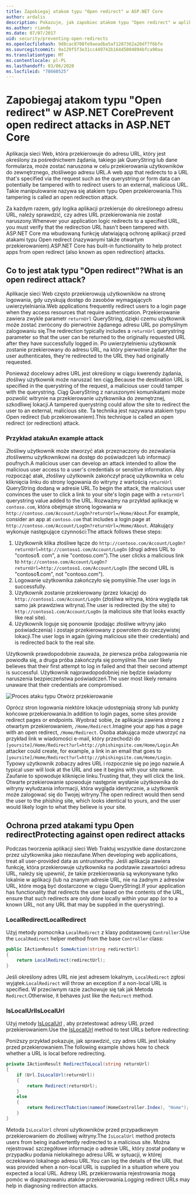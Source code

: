 ```yaml
---
title: Zapobiegaj atakom typu "Open redirect" w ASP.NET Core
author: ardalis
description: Pokazuje, jak zapobiec atakom typu "Open redirect" w aplikacji ASP.NET Core
ms.author: riande
ms.date: 07/07/2017
uid: security/preventing-open-redirects
ms.openlocfilehash: 9d8cac8708fe9aeadba5af1287362a20df7f6bfe
ms.sourcegitcommit: 9a129f5f3e31cc449742b164d5004894bfca90aa
ms.translationtype: MT
ms.contentlocale: pl-PL
ms.lasthandoff: 03/06/2020
ms.locfileid: "78660525"
---
```

# <a name="prevent-open-redirect-attacks-in-aspnet-core"></a><span data-ttu-id="11feb-103">Zapobiegaj atakom typu "Open redirect" w ASP.NET Core</span><span class="sxs-lookup"><span data-stu-id="11feb-103">Prevent open redirect attacks in ASP.NET Core</span></span>

<span data-ttu-id="11feb-104">Aplikacja sieci Web, która przekierowuje do adresu URL, który jest określony za pośrednictwem żądania, takiego jak QueryString lub dane formularza, może zostać naruszona w celu przekierowania użytkowników do zewnętrznego, złośliwego adresu URL.</span><span class="sxs-lookup"><span data-stu-id="11feb-104">A web app that redirects to a URL that's specified via the request such as the querystring or form data can potentially be tampered with to redirect users to an external, malicious URL.</span></span> <span data-ttu-id="11feb-105">Takie manipulowanie nazywa się atakiem typu Open przekierowania.</span><span class="sxs-lookup"><span data-stu-id="11feb-105">This tampering is called an open redirection attack.</span></span>

<span data-ttu-id="11feb-106">Za każdym razem, gdy logika aplikacji przekieruje do określonego adresu URL, należy sprawdzić, czy adres URL przekierowania nie został naruszony.</span><span class="sxs-lookup"><span data-stu-id="11feb-106">Whenever your application logic redirects to a specified URL, you must verify that the redirection URL hasn't been tampered with.</span></span> <span data-ttu-id="11feb-107">ASP.NET Core ma wbudowaną funkcję ułatwiającą ochronę aplikacji przed atakami typu Open redirect (nazywanymi także otwartym przekierowaniem).</span><span class="sxs-lookup"><span data-stu-id="11feb-107">ASP.NET Core has built-in functionality to help protect apps from open redirect (also known as open redirection) attacks.</span></span>

## <a name="what-is-an-open-redirect-attack"></a><span data-ttu-id="11feb-108">Co to jest atak typu "Open redirect"?</span><span class="sxs-lookup"><span data-stu-id="11feb-108">What is an open redirect attack?</span></span>

<span data-ttu-id="11feb-109">Aplikacje sieci Web często przekierowują użytkowników na stronę logowania, gdy uzyskują dostęp do zasobów wymagających uwierzytelniania.</span><span class="sxs-lookup"><span data-stu-id="11feb-109">Web applications frequently redirect users to a login page when they access resources that require authentication.</span></span> <span data-ttu-id="11feb-110">Przekierowanie zawiera zwykle parametr `returnUrl` QueryString, dzięki czemu użytkownik może zostać zwrócony do pierwotnie żądanego adresu URL po pomyślnym zalogowaniu się.</span><span class="sxs-lookup"><span data-stu-id="11feb-110">The redirection typically includes a `returnUrl` querystring parameter so that the user can be returned to the originally requested URL after they have successfully logged in.</span></span> <span data-ttu-id="11feb-111">Po uwierzytelnieniu użytkownik zostanie przekierowany do adresu URL, na który pierwotnie żądał.</span><span class="sxs-lookup"><span data-stu-id="11feb-111">After the user authenticates, they're redirected to the URL they had originally requested.</span></span>

<span data-ttu-id="11feb-112">Ponieważ docelowy adres URL jest określony w ciągu kwerendy żądania, złośliwy użytkownik może naruszać ten ciąg.</span><span class="sxs-lookup"><span data-stu-id="11feb-112">Because the destination URL is specified in the querystring of the request, a malicious user could tamper with the querystring.</span></span> <span data-ttu-id="11feb-113">Ciąg QueryString z naruszonymi komunikatami może pozwolić witrynie na przekierowanie użytkownika do zewnętrznej, szkodliwej lokacji.</span><span class="sxs-lookup"><span data-stu-id="11feb-113">A tampered querystring could allow the site to redirect the user to an external, malicious site.</span></span> <span data-ttu-id="11feb-114">Ta technika jest nazywana atakiem typu Open redirect (lub przekierowaniem).</span><span class="sxs-lookup"><span data-stu-id="11feb-114">This technique is called an open redirect (or redirection) attack.</span></span>

### <a name="an-example-attack"></a><span data-ttu-id="11feb-115">Przykład ataku</span><span class="sxs-lookup"><span data-stu-id="11feb-115">An example attack</span></span>

<span data-ttu-id="11feb-116">Złośliwy użytkownik może stworzyć atak przeznaczony do zezwalania złośliwemu użytkownikowi na dostęp do poświadczeń lub informacji poufnych.</span><span class="sxs-lookup"><span data-stu-id="11feb-116">A malicious user can develop an attack intended to allow the malicious user access to a user's credentials or sensitive information.</span></span> <span data-ttu-id="11feb-117">Aby rozpocząć atak, złośliwy użytkownik zakończył pracę użytkownika w celu kliknięcia linku do strony logowania do witryny z wartością `returnUrl` QueryString dodaną w adresie URL.</span><span class="sxs-lookup"><span data-stu-id="11feb-117">To begin the attack, the malicious user convinces the user to click a link to your site's login page with a `returnUrl` querystring value added to the URL.</span></span> <span data-ttu-id="11feb-118">Rozważmy na przykład aplikację w `contoso.com`, która obejmuje stronę logowania w `http://contoso.com/Account/LogOn?returnUrl=/Home/About`.</span><span class="sxs-lookup"><span data-stu-id="11feb-118">For example, consider an app at `contoso.com` that includes a login page at `http://contoso.com/Account/LogOn?returnUrl=/Home/About`.</span></span> <span data-ttu-id="11feb-119">Atakujący wykonuje następujące czynności:</span><span class="sxs-lookup"><span data-stu-id="11feb-119">The attack follows these steps:</span></span>

1. <span data-ttu-id="11feb-120">Użytkownik klika złośliwe łącze do `http://contoso.com/Account/LogOn?returnUrl=http://contoso1.com/Account/LogOn` (drugi adres URL to "contoso**1**. com", a nie "contoso.com").</span><span class="sxs-lookup"><span data-stu-id="11feb-120">The user clicks a malicious link to `http://contoso.com/Account/LogOn?returnUrl=http://contoso1.com/Account/LogOn` (the second URL is "contoso**1**.com", not "contoso.com").</span></span>
2. <span data-ttu-id="11feb-121">Logowanie użytkownika zakończyło się pomyślnie.</span><span class="sxs-lookup"><span data-stu-id="11feb-121">The user logs in successfully.</span></span>
3. <span data-ttu-id="11feb-122">Użytkownik zostanie przekierowany (przez lokację) do `http://contoso1.com/Account/LogOn` (złośliwa witryna, która wygląda tak samo jak prawdziwa witryna).</span><span class="sxs-lookup"><span data-stu-id="11feb-122">The user is redirected (by the site) to `http://contoso1.com/Account/LogOn` (a malicious site that looks exactly like real site).</span></span>
4. <span data-ttu-id="11feb-123">Użytkownik loguje się ponownie (podając złośliwe witryny jako poświadczenia) i zostaje przekierowany z powrotem do rzeczywistej lokacji.</span><span class="sxs-lookup"><span data-stu-id="11feb-123">The user logs in again (giving malicious site their credentials) and is redirected back to the real site.</span></span>

<span data-ttu-id="11feb-124">Użytkownik prawdopodobnie zauważa, że pierwsza próba zalogowania nie powiodła się, a druga próba zakończyła się pomyślnie.</span><span class="sxs-lookup"><span data-stu-id="11feb-124">The user likely believes that their first attempt to log in failed and that their second attempt is successful.</span></span> <span data-ttu-id="11feb-125">Użytkownik najprawdopodobniej nie będzie świadomy naruszenia bezpieczeństwa poświadczeń.</span><span class="sxs-lookup"><span data-stu-id="11feb-125">The user most likely remains unaware that their credentials are compromised.</span></span>

![Proces ataku typu Otwórz przekierowanie](preventing-open-redirects/_static/open-redirection-attack-process.png)

<span data-ttu-id="11feb-127">Oprócz stron logowania niektóre lokacje udostępniają strony lub punkty końcowe przekierowania.</span><span class="sxs-lookup"><span data-stu-id="11feb-127">In addition to login pages, some sites provide redirect pages or endpoints.</span></span> <span data-ttu-id="11feb-128">Wyobraź sobie, że aplikacja zawiera stronę z otwartym przekierowaniem, `/Home/Redirect`.</span><span class="sxs-lookup"><span data-stu-id="11feb-128">Imagine your app has a page with an open redirect, `/Home/Redirect`.</span></span> <span data-ttu-id="11feb-129">Osoba atakująca może utworzyć na przykład link w wiadomości e-mail, który przechodzi do `[yoursite]/Home/Redirect?url=http://phishingsite.com/Home/Login`.</span><span class="sxs-lookup"><span data-stu-id="11feb-129">An attacker could create, for example, a link in an email that goes to `[yoursite]/Home/Redirect?url=http://phishingsite.com/Home/Login`.</span></span> <span data-ttu-id="11feb-130">Typowy użytkownik zobaczy adres URL i rozpocznie się po jego nazwie.</span><span class="sxs-lookup"><span data-stu-id="11feb-130">A typical user will look at the URL and see it begins with your site name.</span></span> <span data-ttu-id="11feb-131">Zaufanie to spowoduje kliknięcie linku.</span><span class="sxs-lookup"><span data-stu-id="11feb-131">Trusting that, they will click the link.</span></span> <span data-ttu-id="11feb-132">Otwarte przekierowanie spowoduje następnie wysłanie użytkownika do witryny wyłudzania informacji, która wygląda identycznie, a użytkownik może zalogować się do Twojej witryny.</span><span class="sxs-lookup"><span data-stu-id="11feb-132">The open redirect would then send the user to the phishing site, which looks identical to yours, and the user would likely login to what they believe is your site.</span></span>

## <a name="protecting-against-open-redirect-attacks"></a><span data-ttu-id="11feb-133">Ochrona przed atakami typu Open redirect</span><span class="sxs-lookup"><span data-stu-id="11feb-133">Protecting against open redirect attacks</span></span>

<span data-ttu-id="11feb-134">Podczas tworzenia aplikacji sieci Web Traktuj wszystkie dane dostarczone przez użytkownika jako niezaufane.</span><span class="sxs-lookup"><span data-stu-id="11feb-134">When developing web applications, treat all user-provided data as untrustworthy.</span></span> <span data-ttu-id="11feb-135">Jeśli aplikacja zawiera funkcję, która przekierowuje użytkownika na podstawie zawartości adresu URL, należy się upewnić, że takie przekierowania są wykonywane tylko lokalnie w aplikacji (lub na znanym adresie URL, nie na żadnym z adresów URL, które mogą być dostarczone w ciągu QueryString).</span><span class="sxs-lookup"><span data-stu-id="11feb-135">If your application has functionality that redirects the user based on the contents of the URL,  ensure that such redirects are only done locally within your app (or to a known URL, not any URL that may be supplied in the querystring).</span></span>

### <a name="localredirect"></a><span data-ttu-id="11feb-136">LocalRedirect</span><span class="sxs-lookup"><span data-stu-id="11feb-136">LocalRedirect</span></span>

<span data-ttu-id="11feb-137">Użyj metody pomocnika `LocalRedirect` z klasy podstawowej `Controller`:</span><span class="sxs-lookup"><span data-stu-id="11feb-137">Use the `LocalRedirect` helper method from the base `Controller` class:</span></span>

```csharp
public IActionResult SomeAction(string redirectUrl)
{
    return LocalRedirect(redirectUrl);
}
```

<span data-ttu-id="11feb-138">Jeśli określony adres URL nie jest adresem lokalnym, `LocalRedirect` zgłosi wyjątek.</span><span class="sxs-lookup"><span data-stu-id="11feb-138">`LocalRedirect` will throw an exception if a non-local URL is specified.</span></span> <span data-ttu-id="11feb-139">W przeciwnym razie zachowuje się tak jak Metoda `Redirect`.</span><span class="sxs-lookup"><span data-stu-id="11feb-139">Otherwise, it behaves just like the `Redirect` method.</span></span>

### <a name="islocalurl"></a><span data-ttu-id="11feb-140">IsLocalUrl</span><span class="sxs-lookup"><span data-stu-id="11feb-140">IsLocalUrl</span></span>

<span data-ttu-id="11feb-141">Użyj metody [IsLocalUrl](/dotnet/api/Microsoft.AspNetCore.Mvc.IUrlHelper.islocalurl#Microsoft_AspNetCore_Mvc_IUrlHelper_IsLocalUrl_System_String_) , aby przetestować adresy URL przed przekierowaniem:</span><span class="sxs-lookup"><span data-stu-id="11feb-141">Use the [IsLocalUrl](/dotnet/api/Microsoft.AspNetCore.Mvc.IUrlHelper.islocalurl#Microsoft_AspNetCore_Mvc_IUrlHelper_IsLocalUrl_System_String_) method to test URLs before redirecting:</span></span>

<span data-ttu-id="11feb-142">Poniższy przykład pokazuje, jak sprawdzić, czy adres URL jest lokalny przed przekierowaniem.</span><span class="sxs-lookup"><span data-stu-id="11feb-142">The following example shows how to check whether a URL is local before redirecting.</span></span>

```csharp
private IActionResult RedirectToLocal(string returnUrl)
{
    if (Url.IsLocalUrl(returnUrl))
    {
        return Redirect(returnUrl);
    }
    else
    {
        return RedirectToAction(nameof(HomeController.Index), "Home");
    }
}
```

<span data-ttu-id="11feb-143">Metoda `IsLocalUrl` chroni użytkowników przed przypadkowym przekierowaniem do złośliwej witryny.</span><span class="sxs-lookup"><span data-stu-id="11feb-143">The `IsLocalUrl` method protects users from being inadvertently redirected to a malicious site.</span></span> <span data-ttu-id="11feb-144">Można rejestrować szczegółowe informacje o adresie URL, który został podany w przypadku podania nielokalnego adresu URL w sytuacji, w której oczekiwano lokalnego adresu URL.</span><span class="sxs-lookup"><span data-stu-id="11feb-144">You can log the details of the URL that was provided when a non-local URL is supplied in a situation where you expected a local URL.</span></span> <span data-ttu-id="11feb-145">Adresy URL przekierowania rejestrowania mogą pomóc w diagnozowaniu ataków przekierowania.</span><span class="sxs-lookup"><span data-stu-id="11feb-145">Logging redirect URLs may help in diagnosing redirection attacks.</span></span>

